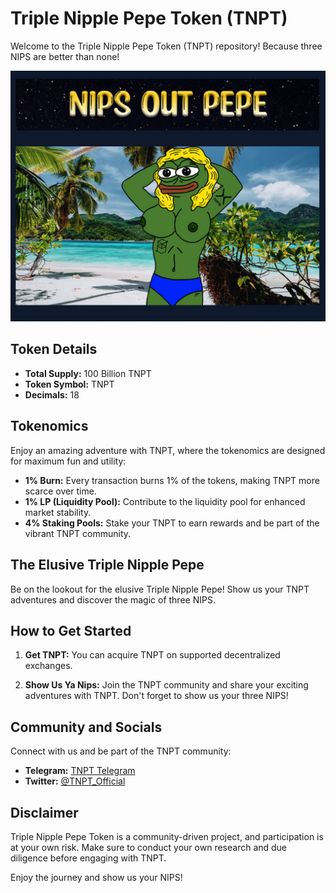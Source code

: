 # Triple Nipple Pepe Token (TNPT)

Welcome to the Triple Nipple Pepe Token (TNPT) repository! Because three NIPS are better than none!

![Triple Nipple Pepe Token Logo](https://raw.githubusercontent.com/ArielRin/Tripple-Nipple-Pepe/master/NIPSOUTPEPE.png)

## Token Details

- **Total Supply:** 100 Billion TNPT
- **Token Symbol:** TNPT
- **Decimals:** 18

## Tokenomics

Enjoy an amazing adventure with TNPT, where the tokenomics are designed for maximum fun and utility:

- **1% Burn:** Every transaction burns 1% of the tokens, making TNPT more scarce over time.
- **1% LP (Liquidity Pool):** Contribute to the liquidity pool for enhanced market stability.
- **4% Staking Pools:** Stake your TNPT to earn rewards and be part of the vibrant TNPT community.

## The Elusive Triple Nipple Pepe

Be on the lookout for the elusive Triple Nipple Pepe! Show us your TNPT adventures and discover the magic of three NIPS.

## How to Get Started

1. **Get TNPT:** You can acquire TNPT on supported decentralized exchanges.

2. **Show Us Ya Nips:** Join the TNPT community and share your exciting adventures with TNPT. Don't forget to show us your three NIPS!

## Community and Socials

Connect with us and be part of the TNPT community:

- **Telegram:** [TNPT Telegram](https://t.me/TNPTCommunity)
- **Twitter:** [@TNPT_Official](https://twitter.com/TNPT_Official)

## Disclaimer

Triple Nipple Pepe Token is a community-driven project, and participation is at your own risk. Make sure to conduct your own research and due diligence before engaging with TNPT.

Enjoy the journey and show us your NIPS!
